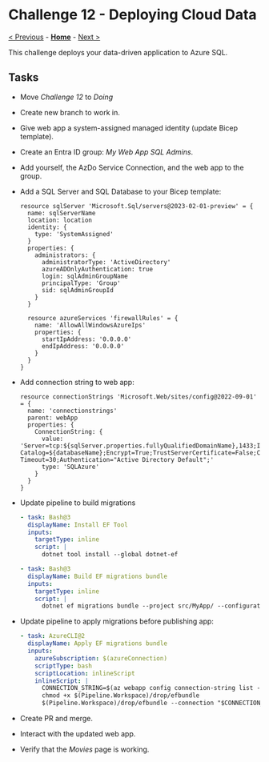 # Challenge 12 - Deploying Cloud Data

[< Previous](./Challenge-11.md) - **[Home](../README.md)** - [Next >](./Challenge-13.md)

This challenge deploys your data-driven application to Azure SQL.

## Tasks

- Move *Challenge 12* to *Doing*
- Create new branch to work in.
- Give web app a system-assigned managed identity (update Bicep template).
- Create an Entra ID group: *My Web App SQL Admins*.
- Add yourself, the AzDo Service Connection, and the web app to the group.
- Add a SQL Server and SQL Database to your Bicep template:

    ```bicep
    resource sqlServer 'Microsoft.Sql/servers@2023-02-01-preview' = {
      name: sqlServerName
      location: location
      identity: {
        type: 'SystemAssigned'
      }
      properties: {
        administrators: {
          administratorType: 'ActiveDirectory'
          azureADOnlyAuthentication: true
          login: sqlAdminGroupName
          principalType: 'Group'
          sid: sqlAdminGroupId
        }
      }

      resource azureServices 'firewallRules' = {
        name: 'AllowAllWindowsAzureIps'
        properties: {
          startIpAddress: '0.0.0.0'
          endIpAddress: '0.0.0.0'
        }
      }
    }
    ```

- Add connection string to web app:

    ```bicep
    resource connectionStrings 'Microsoft.Web/sites/config@2022-09-01' = {
      name: 'connectionstrings'
      parent: webApp
      properties: {
        ConnectionString: {
          value: 'Server=tcp:${sqlServer.properties.fullyQualifiedDomainName},1433;Initial Catalog=${databaseName};Encrypt=True;TrustServerCertificate=False;Connection Timeout=30;Authentication="Active Directory Default";'
          type: 'SQLAzure'
        }
      }
    }
    ```

- Update pipeline to build migrations

    ```yaml
    - task: Bash@3
      displayName: Install EF Tool
      inputs:
        targetType: inline
        script: |
          dotnet tool install --global dotnet-ef

    - task: Bash@3
      displayName: Build EF migrations bundle
      inputs:
        targetType: inline
        script: |
          dotnet ef migrations bundle --project src/MyApp/ --configuration $(configuration) --no-build --self-contained --output $(Build.ArtifactStagingDirectory)/efbundle
    ```

- Update pipeline to apply migrations before publishing app:

    ```yaml
    - task: AzureCLI@2
      displayName: Apply EF migrations bundle
      inputs:
        azureSubscription: $(azureConnection)
        scriptType: bash
        scriptLocation: inlineScript
        inlineScript: |
          CONNECTION_STRING=$(az webapp config connection-string list --name $(webApp) --resource-group $(resourceGroup) --query [].value --output tsv)
          chmod +x $(Pipeline.Workspace)/drop/efbundle
          $(Pipeline.Workspace)/drop/efbundle --connection "$CONNECTION_STRING"
    ```

- Create PR and merge.
- Interact with the updated web app.
- Verify that the *Movies* page is working.
